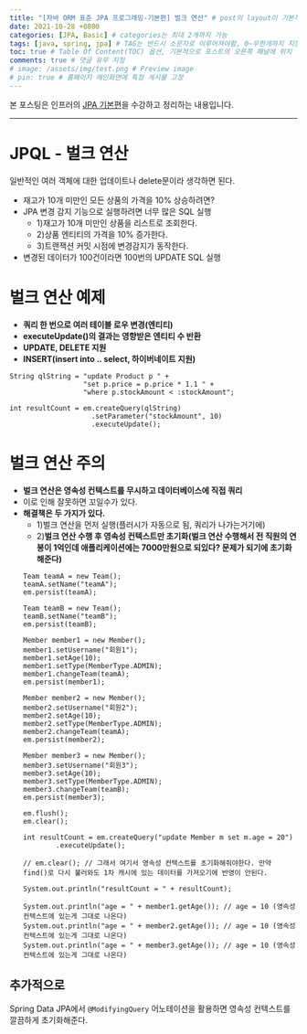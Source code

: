```yaml
---
title: "[자바 ORM 표준 JPA 프로그래밍-기본편] 벌크 연산" # post의 layout이 기본적으로 post로 설정되어있어서 Front Matter에 따로 layout변수를 만들어 주지 않아도 됨
date: 2021-10-28 +0800
categories: [JPA, Basic] # categories는 최대 2개까지 가능
tags: [java, spring, jpa] # TAG는 반드시 소문자로 이루어져야함, 0~무한개까지 지정 가능
toc: true # Table Of Content(TOC) 옵션, 기본적으로 포스트의 오른쪽 패널에 위치
comments: true # 댓글 유무 지정
# image: /assets/img/test.png # Preview image
# pin: true # 홈페이지 메인화면에 특정 게시물 고정
---
```


본 포스팅은 인프러의 [JPA 기본편](https://www.inflearn.com/course/ORM-JPA-Basic#)을 수강하고 정리하는 내용입니다.

<hr>

# JPQL - 벌크 연산
일반적인 여러 객체에 대한 업데이트나 delete문이라 생각하면 된다.

- 재고가 10개 미만인 모든 상품의 가격을 10% 상승하려면?
- JPA 변경 감지 기능으로 실행하려면 너무 많은 SQL 실행
  - 1)재고가 10개 미만인 상품을 리스트로 조회한다.
  - 2)상품 엔티티의 가격을 10% 증가한다.
  - 3)트랜잭션 커밋 시점에 변경감지가 동작한다.
- 변경된 데이터가 100건이라면 100번의 UPDATE SQL 실행

# 벌크 연산 예제
- <b>쿼리 한 번으로 여러 테이블 로우 변경(엔티티)</b>
- <b>executeUpdate()의 결과는 영향받은 엔티티 수 반환</b>
- <b>UPDATE, DELETE 지원</b>
- <b>INSERT(insert into .. select, 하이버네이트 지원)</b>

~~~
String qlString = "update Product p " +
                  "set p.price = p.price * 1.1 " +
                  "where p.stockAmount < :stockAmount";

int resultCount = em.createQuery(qlString)
                    .setParameter("stockAmount", 10)
                    .executeUpdate();
~~~

# 벌크 연산 주의
- <b>벌크 연산은 영속성 컨텍스트를 무시하고 데이터베이스에 직접 쿼리</b>
- 이로 인해 잘못하면 꼬일수가 있다.
- <b>해결책은 두 가지가 있다.</b>
  - 1)벌크 연산을 먼저 실행(플러시가 자동으로 됨, 쿼리가 나가는거기에)
  - 2)<b>벌크 연산 수행 후 영속성 컨텍스트만 초기화(벌크 연산 수행해서 전 직원의 연봉이 1억인데 애플리케이션에는 7000만원으로 되있다? 문제가 되기에 초기화해준다)</b>
  ~~~
  Team teamA = new Team();
  teamA.setName("teamA");
  em.persist(teamA);

  Team teamB = new Team();
  teamB.setName("teamB");
  em.persist(teamB);

  Member member1 = new Member();
  member1.setUsername("회원1");
  member1.setAge(10);
  member1.setType(MemberType.ADMIN);
  member1.changeTeam(teamA);
  em.persist(member1);

  Member member2 = new Member();
  member2.setUsername("회원2");
  member2.setAge(10);
  member2.setType(MemberType.ADMIN);
  member2.changeTeam(teamA);
  em.persist(member2);

  Member member3 = new Member();
  member3.setUsername("회원3");
  member3.setAge(10);
  member3.setType(MemberType.ADMIN);
  member3.changeTeam(teamB);
  em.persist(member3);

  em.flush();
  em.clear();

  int resultCount = em.createQuery("update Member m set m.age = 20")
          .executeUpdate();

  // em.clear(); // 그래서 여기서 영속성 컨텍스트를 초기화해줘야한다. 만약 find()로 다시 불러와도 1차 캐시에 있는 데이터를 가져오기에 반영이 안된다.

  System.out.println("resultCount = " + resultCount);

  System.out.println("age = " + member1.getAge()); // age = 10 (영속성 컨텍스트에 있는게 그대로 나온다)
  System.out.println("age = " + member2.getAge()); // age = 10 (영속성 컨텍스트에 있는게 그대로 나온다)
  System.out.println("age = " + member3.getAge()); // age = 10 (영속성 컨텍스트에 있는게 그대로 나온다)
  ~~~

## 추가적으로
Spring Data JPA에서 `@ModifyingQuery` 어노테이션을 활용하면 영속성 컨텍스트를 깔끔하게 초기화해준다. 